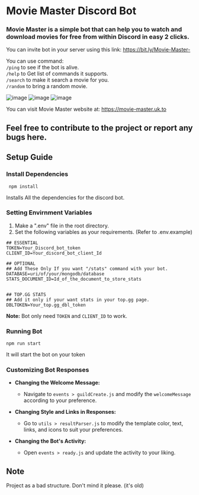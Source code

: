 # Movie Master Discord Bot
### Movie Master is  a simple bot that can help you to watch and download movies for free from within Discord in easy 2 clicks.

You can invite bot in your server using this link: https://bit.ly/Movie-Master-

You can use command:  
` /ping ` to see if the bot is alive.  
` /help ` to Get list of commands it supports.  
` /search ` to make it search a movie for you.  
` /random ` to bring a random movie.  

![image](https://github.com/HassanBuTt78/movie-master-discord/assets/128408446/54abb7ae-11fc-42c8-8d65-ba20f053fc74)
![image](https://github.com/HassanBuTt78/movie-master-discord/assets/128408446/e5b0c29f-28ef-4d3a-a51b-185025bf5d94)
![image](https://github.com/HassanBuTt78/movie-master-discord/assets/128408446/3895b52d-83f0-4221-839e-91b4f342a787)


  
You can visit Movie Master website at: https://movie-master.uk.to

Feel free to contribute to the project or report any bugs here.
---

## Setup Guide
### Install Dependencies
```
 npm install 
```
Installs All the dependencies for the discord bot.

### Setting Envirnment Variables
1. Make a ".env" file in the root directory.
2. Set the following variables as your requirements. (Refer to .env.example)
```
## ESSENTIAL
TOKEN=Your_Discord_bot_token
CLIENT_ID=Your_discord_bot_client_Id

## OPTIONAL
## Add These Only If you want "/stats" command with your bot. 
DATABASE=uri/of/your/mongodb/database
STATS_DOCUMENT_ID=Id_of_the_document_to_store_stats


## TOP.GG STATS
## Add it only if your want stats in your top.gg page.
DBLTOKEN=Your_top.gg_dbl_token

```
**Note:**  Bot only need `TOKEN` and `CLIENT_ID` to work.

### Running Bot
```
npm run start
```
It will start the bot on your token


### Customizing Bot Responses

-   **Changing the Welcome Message:**
    
    -   Navigate to `events > guildCreate.js` and modify the `welcomeMessage` according to your preference.
-   **Changing Style and Links in Responses:**
    
    -   Go to `utils > resultParser.js` to modify the template color, text, links, and icons to suit your preferences.
-   **Changing the Bot's Activity:**
    
    -   Open `events > ready.js` and update the activity to your liking.

## Note
Project as a bad structure. Don't mind it please. (it's old)
